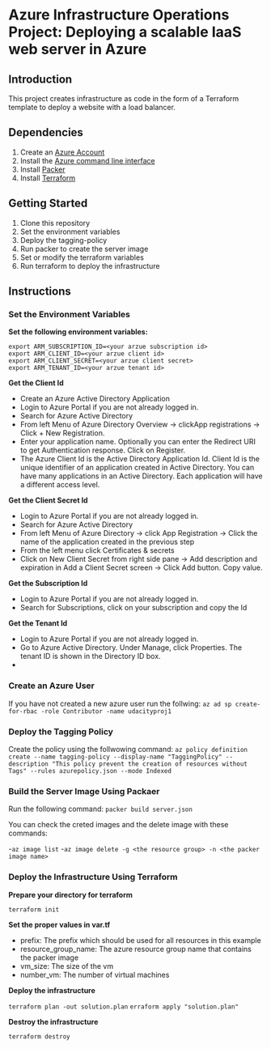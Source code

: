 # Azure Infrastructure Operations Project: Deploying a scalable IaaS web server in Azure

## Introduction
This project creates infrastructure as code in the form of a Terraform template to deploy a website with a load balancer.

## Dependencies
1. Create an [Azure Account](https://portal.azure.com) 
2. Install the [Azure command line interface](https://docs.microsoft.com/en-us/cli/azure/install-azure-cli?view=azure-cli-latest)
3. Install [Packer](https://www.packer.io/downloads)
4. Install [Terraform](https://www.terraform.io/downloads.html)

## Getting Started
1. Clone this repository
2. Set the environment variables
3. Deploy the tagging-policy
4. Run packer to create the server image
5. Set or modify the terraform variables
6. Run terraform to deploy the infrastructure

## Instructions

### Set the Environment Variables

**Set the following environment variables:**
```
export ARM_SUBSCRIPTION_ID=<your arzue subscription id>
export ARM_CLIENT_ID=<your arzue client id>
export ARM_CLIENT_SECRET=<your arzue client secret>
export ARM_TENANT_ID=<your arzue tenant id>
```

**Get the Client Id**
- Create an Azure Active Directory Application
- Login to Azure Portal if you are not already logged in.
- Search for Azure Active Directory
- From left Menu of Azure Directory Overview -> clickApp registrations -> Click + New Registration.
- Enter your application name. Optionally you can enter the Redirect URI to get Authentication response. Click on Register.
- The Azure Client Id is the Active Directory Application Id. Client Id is the unique identifier of an application created in Active Directory. You can have many applications in an Active Directory. Each application will have a different access level.

**Get the Client Secret Id**
- Login to Azure Portal if you are not already logged in.
- Search for Azure Active Directory
- From left Menu of Azure Directory -> click App Registration -> Click the name of the application created in the previous step
- From the left menu click Certificates & secrets
- Click on New Client Secret from right side pane -> Add description and expiration in Add a Client Secret screen -> Click Add button. Copy value.

**Get the Subscription Id**
- Login to Azure Portal if you are not already logged in.
- Search for Subscriptions, click on your subscription and copy the Id

**Get the Tenant Id**
- Login to Azure Portal if you are not already logged in.
- Go to Azure Active Directory. Under Manage, click Properties. The tenant ID is shown in the Directory ID box.
- 
### Create an Azure User
If you have not created a new azure user run the follwing:
```az ad sp create-for-rbac -role Contributor -name udacityproj1```

### Deploy the Tagging Policy
Create the policy using the follwowing command:
```az policy definition create --name tagging-policy --display-name "TaggingPolicy" --description "This policy prevent the creation of resources without Tags" --rules azurepolicy.json --mode Indexed```

### Build the Server Image Using Packaer

Run the following command:
```packer build server.json```

You can check the creted images and the delete image with these commands:

-```az image list```
-```az image delete -g <the resource group> -n <the packer image name>```


### Deploy the Infrastructure Using Terraform

**Prepare your directory for terraform**

```terraform init```

**Set the proper values in var.tf**

- prefix: The prefix which should be used for all resources in this example
- resource_group_name: The azure resource group name that contains the packer image
- vm_size: The size of the vm
- number_vm: The number of virtual machines

**Deploy the infrastructure**

```terraform plan -out solution.plan```
```erraform apply "solution.plan"```

**Destroy the infrastructure**

```terraform destroy```


